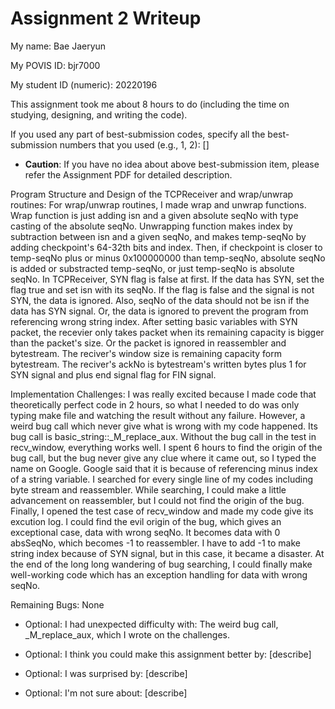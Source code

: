 Assignment 2 Writeup
=============

My name: Bae Jaeryun

My POVIS ID: bjr7000

My student ID (numeric): 20220196

This assignment took me about 8 hours to do (including the time on studying, designing, and writing the code).

If you used any part of best-submission codes, specify all the best-submission numbers that you used (e.g., 1, 2): []

- **Caution**: If you have no idea about above best-submission item, please refer the Assignment PDF for detailed description.

Program Structure and Design of the TCPReceiver and wrap/unwrap routines:
	For wrap/unwrap routines, I made wrap and unwrap functions. Wrap
function is just adding isn and a given absolute seqNo with type casting of
the absolute seqNo. Unwrapping function makes index by subtraction between
isn and a given seqNo, and makes temp-seqNo by adding checkpoint's 64-32th bits
and index. Then, if checkpoint is closer to temp-seqNo plus or minus 0x100000000
than temp-seqNo, absolute seqNo is added or substracted temp-seqNo, or just
temp-seqNo is absolute seqNo.
	In TCPReceiver, SYN flag is false at first. If the data has SYN, set
the flag true and set isn with its seqNo. If the flag is false and the signal
is not SYN, the data is ignored. Also, seqNo of the data should not be isn if
the data has SYN signal. Or, the data is ignored to prevent the program from
referencing wrong string index.
	After setting basic variables with SYN packet, the recevier only takes
packet when its remaining capacity is bigger than the packet's size. Or the
packet is ignored in reassembler and bytestream.
	The reciver's window size is remaining capacity form bytestream.
	The reciver's ackNo is bytestream's written bytes plus 1 for SYN signal
and plus end signal flag for FIN signal.

Implementation Challenges:
	I was really excited because I made code that theoretically perfect code
in 2 hours, so what I needed to do was only typing make file and watching the 
result without any failure. However, a weird bug call which never give what is
wrong with my code happened. Its bug call is basic_string::_M_replace_aux.
	Without the bug call in the test in recv_window, everything works well.
I spent 6 hours to find the origin of the bug call, but the bug never give any
clue where it came out, so I typed the name on Google.
	Google said that it is because of referencing minus index of a string
variable. I searched for every single line of my codes including byte stream and
reassembler. While searching, I could make a little advancement on reassembler,
but I could not find the origin of the bug.
	Finally, I opened the test case of recv_window and made my code give
its excution log. I could find the evil origin of the bug, which gives an
exceptional case, data with wrong seqNo. It becomes data with 0 absSeqNo, which
becomes -1 to reassembler. I have to add -1 to make string index because of SYN
signal, but in this case, it became a disaster.
	At the end of the long long wandering of bug searching, I could finally
make well-working code which has an exception handling for data with wrong seqNo.

Remaining Bugs:
None

- Optional: I had unexpected difficulty with: The weird bug call, _M_replace_aux, which I wrote on the challenges.

- Optional: I think you could make this assignment better by: [describe]

- Optional: I was surprised by: [describe]

- Optional: I'm not sure about: [describe]
